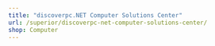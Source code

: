 ```yaml
---
title: "discoverpc.NET Computer Solutions Center"
url: /superior/discoverpc-net-computer-solutions-center/
shop: Computer
---
```

